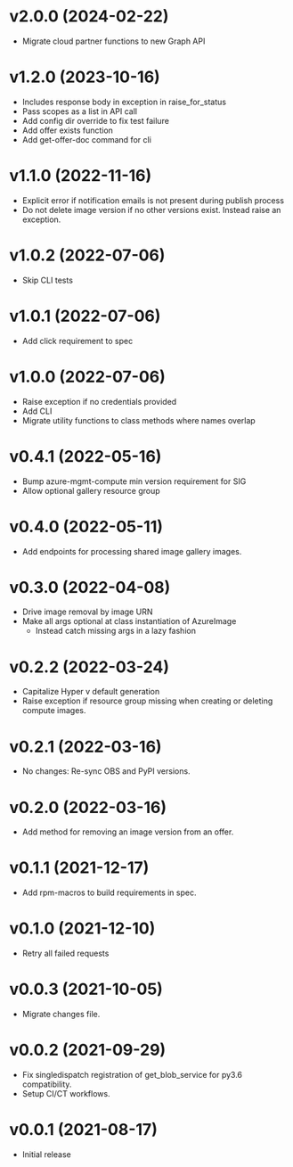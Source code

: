 v2.0.0 (2024-02-22)
===================

- Migrate cloud partner functions to new Graph API

v1.2.0 (2023-10-16)
===================

- Includes response body in exception in raise_for_status
- Pass scopes as a list in API call
- Add config dir override to fix test failure
- Add offer exists function
- Add get-offer-doc command for cli

v1.1.0 (2022-11-16)
===================

- Explicit error if notification emails is not present
  during publish process
- Do not delete image version if no other versions exist.
  Instead raise an exception.

v1.0.2 (2022-07-06)
===================

- Skip CLI tests

v1.0.1 (2022-07-06)
===================

- Add click requirement to spec

v1.0.0 (2022-07-06)
===================

- Raise exception if no credentials provided
- Add CLI
- Migrate utility functions to class methods where names overlap

v0.4.1 (2022-05-16)
===================

- Bump azure-mgmt-compute min version requirement for SIG
- Allow optional gallery resource group

v0.4.0 (2022-05-11)
===================

- Add endpoints for processing shared image gallery images.

v0.3.0 (2022-04-08)
===================

- Drive image removal by image URN
- Make all args optional at class instantiation of AzureImage
  + Instead catch missing args in a lazy fashion

v0.2.2 (2022-03-24)
===================

- Capitalize Hyper v default generation
- Raise exception if resource group missing when creating or
  deleting compute images.

v0.2.1 (2022-03-16)
===================

- No changes: Re-sync OBS and PyPI versions.

v0.2.0 (2022-03-16)
===================

- Add method for removing an image version from an offer.

v0.1.1 (2021-12-17)
===================

- Add rpm-macros to build requirements in spec.

v0.1.0 (2021-12-10)
===================

- Retry all failed requests

v0.0.3 (2021-10-05)
===================

- Migrate changes file.

v0.0.2 (2021-09-29)
===================

- Fix singledispatch registration of get_blob_service for py3.6
  compatibility.
- Setup CI/CT workflows.

v0.0.1 (2021-08-17)
===================

- Initial release

